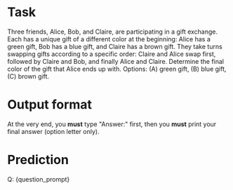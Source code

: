 # Task
Three friends, Alice, Bob, and Claire, are participating in a gift exchange. Each has a unique gift of a different color at the beginning: Alice has a green gift, Bob has a blue gift, and Claire has a brown gift. They take turns swapping gifts according to a specific order: Claire and Alice swap first, followed by Claire and Bob, and finally Alice and Claire. Determine the final color of the gift that Alice ends up with. Options: (A) green gift, (B) blue gift, (C) brown gift.

# Output format
At the very end, you **must** type "Answer:" first, then you **must** print your final answer (option letter only).

# Prediction
Q: {question_prompt}